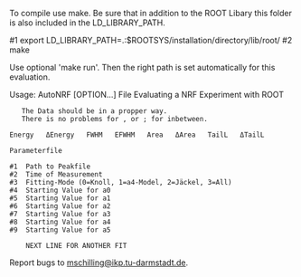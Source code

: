 To compile use make. Be sure that in addition to the ROOT Libary this folder is also included in the LD_LIBRARY_PATH.

#1 export LD_LIBRARY_PATH=.:$ROOTSYS/installation/directory/lib/root/
#2 make

Use optional 'make run'. Then the right path is set automatically for this evaluation.

Usage: AutoNRF [OPTION...] File
Evaluating a NRF Experiment with ROOT 
									
       The Data should be in a propper way.				
       There is no problems for , or ; for inbetween.			
									
    Energy   ΔEnergy   FWHM   EFWHM   Area   ΔArea   TailL   ΔTailL	
									
	Parameterfile							
									
	#1	Path to Peakfile					
	#2	Time of Measurement					
	#3	Fitting-Mode (0=Knoll, 1=a4-Model, 2=Jäckel, 3=All)	
	#4	Starting Value for a0					
	#5	Starting Value for a1					
	#6	Starting Value for a2					
	#7	Starting Value for a3					
	#8	Starting Value for a4					
	#9	Starting Value for a5					
									
		NEXT LINE FOR ANOTHER FIT				

Report bugs to <mschilling@ikp.tu-darmstadt.de>.



